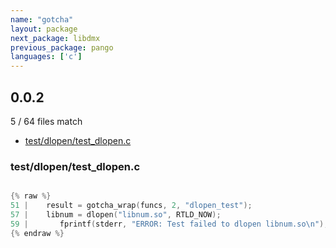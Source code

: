 ```yaml
---
name: "gotcha"
layout: package
next_package: libdmx
previous_package: pango
languages: ['c']
---
```

## 0.0.2
5 / 64 files match

 - [test/dlopen/test_dlopen.c](#testdlopentest_dlopenc)

### test/dlopen/test_dlopen.c

```c

{% raw %}
51 |    result = gotcha_wrap(funcs, 2, "dlopen_test");
57 |    libnum = dlopen("libnum.so", RTLD_NOW);
59 |       fprintf(stderr, "ERROR: Test failed to dlopen libnum.so\n");
{% endraw %}

```